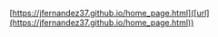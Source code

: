 [https://jfernandez37.github.io/home_page.html]([url](https://jfernandez37.github.io/home_page.html))
